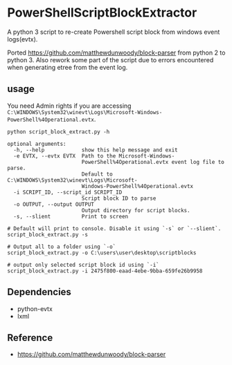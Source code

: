 # PowerShellScriptBlockExtractor
A python 3 script to re-create Powershell script block from windows event logs(evtx).

Ported https://github.com/matthewdunwoody/block-parser from python 2 to python 3. Also rework some part of the script due to errors encountered when generating etree from the event log.

## usage
You need Admin rights if you are accessing `C:\WINDOWS\System32\winevt\Logs\Microsoft-Windows-PowerShell%4Operational.evtx`.

```shell
python script_block_extract.py -h

optional arguments:
  -h, --help            show this help message and exit
  -e EVTX, --evtx EVTX  Path to the Microsoft-Windows-
                        PowerShell%4Operational.evtx event log file to parse.
                        Default to C:\WINDOWS\System32\winevt\Logs\Microsoft-
                        Windows-PowerShell%4Operational.evtx
  -i SCRIPT_ID, --script_id SCRIPT_ID
                        Script block ID to parse
  -o OUTPUT, --output OUTPUT
                        Output directory for script blocks.
  -s, --slient          Print to screen

# Default will print to console. Disable it using `-s` or `--slient`.
script_block_extract.py -s

# Output all to a folder using `-o`
script_block_extract.py -o C:\users\user\desktop\scriptblocks

# output only selected script block id using `-i`
script_block_extract.py -i 2475f800-eaad-4ebe-9bba-659fe26b9958
```


## Dependencies
- python-evtx
- lxml
## Reference
- https://github.com/matthewdunwoody/block-parser
